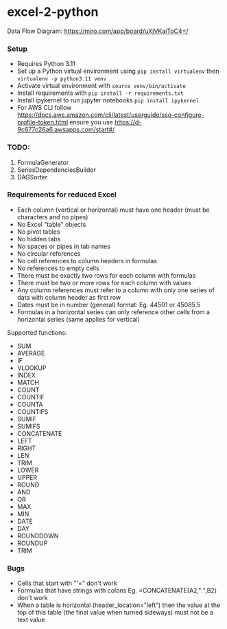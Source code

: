 # excel-2-python

Data Flow Diagram: https://miro.com/app/board/uXjVKaiToC4=/

### Setup

- Requires Python 3.11
- Set up a Python virtual environment using `pip install virtualenv` then `virtualenv -p python3.11 venv`
- Activate virtual environment with `source venv/bin/activate`
- Install requirements with `pip install -r requirements.txt`
- Install ipykernel to run jupyter notebooks `pip install ipykernel`
- For AWS CLI follow https://docs.aws.amazon.com/cli/latest/userguide/sso-configure-profile-token.html ensure you use https://d-9c677c26a6.awsapps.com/start#/

### TODO:

1. FormulaGenerator
2. SeriesDependenciesBuilder
3. DAGSorter

### Requirements for reduced Excel

- Each column (vertical or horizontal) must have one header (must be characters and no pipes)
- No Excel "table" objects
- No pivot tables
- No hidden tabs
- No spaces or pipes in tab names
- No circular references
- No cell references to column headers in formulas
- No references to empty cells
- There must be exactly two rows for each column with formulas
- There must be two or more rows for each column with values
- Any column references must refer to a column with only one series of data with column header as first row
- Dates must be in number (general) format: Eg. 44501 or 45085.5
- Formulas in a horizontal series can only reference other cells from a horizontal series (same applies for vertical)

Supported functions:

- SUM
- AVERAGE
- IF
- VLOOKUP
- INDEX
- MATCH
- COUNT
- COUNTIF
- COUNTA
- COUNTIFS
- SUMIF
- SUMIFS
- CONCATENATE
- LEFT
- RIGHT
- LEN
- TRIM
- LOWER
- UPPER
- ROUND
- AND
- OR
- MAX
- MIN
- DATE
- DAY
- ROUNDDOWN
- ROUNDUP
- TRIM

### Bugs

- Cells that start with "'=" don't work
- Formulas that have strings with colons Eg. =CONCATENATE(A2,":",B2) don't work
- When a table is horizontal (header_location="left") then the value at the top of this table (the final value when turned sideways) must not be a text value

